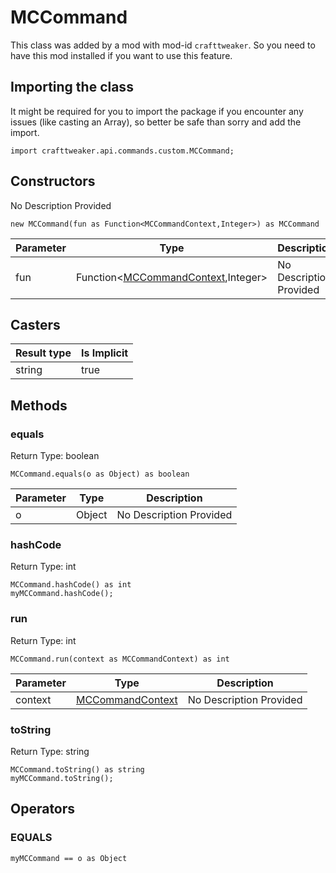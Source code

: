 # MCCommand

This class was added by a mod with mod-id `crafttweaker`. So you need to have this mod installed if you want to use this feature.

## Importing the class

It might be required for you to import the package if you encounter any issues (like casting an Array), so better be safe than sorry and add the import.
```zenscript
import crafttweaker.api.commands.custom.MCCommand;
```


## Constructors

No Description Provided
```zenscript
new MCCommand(fun as Function<MCCommandContext,Integer>) as MCCommand
```
| Parameter | Type | Description |
|-----------|------|-------------|
| fun | Function&lt;[MCCommandContext](/vanilla/api/commands/custom/MCCommandContext),Integer&gt; | No Description Provided |

## Casters

| Result type | Is Implicit |
|-------------|-------------|
| string | true |

## Methods

### equals

Return Type: boolean

```zenscript
MCCommand.equals(o as Object) as boolean
```
| Parameter | Type | Description |
|-----------|------|-------------|
| o | Object | No Description Provided |
### hashCode

Return Type: int

```zenscript
MCCommand.hashCode() as int
myMCCommand.hashCode();
```
### run

Return Type: int

```zenscript
MCCommand.run(context as MCCommandContext) as int
```
| Parameter | Type | Description |
|-----------|------|-------------|
| context | [MCCommandContext](/vanilla/api/commands/custom/MCCommandContext) | No Description Provided |
### toString

Return Type: string

```zenscript
MCCommand.toString() as string
myMCCommand.toString();
```

## Operators

### EQUALS

```zenscript
myMCCommand == o as Object
```



